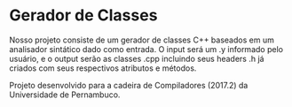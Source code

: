 # Gerador de Classes 

Nosso projeto consiste de um gerador de classes C++ baseados em um analisador sintático dado como entrada. O input será um .y informado pelo usuário, e o output serão as classes .cpp incluindo seus headers .h já criados com seus respectivos atributos e métodos.

Projeto desenvolvido para a cadeira de Compiladores (2017.2) da Universidade de Pernambuco.
